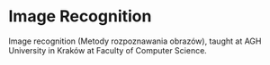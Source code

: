 # Image Recognition

Image recognition (Metody rozpoznawania obrazów), taught at AGH University
in Kraków at Faculty of Computer Science.
